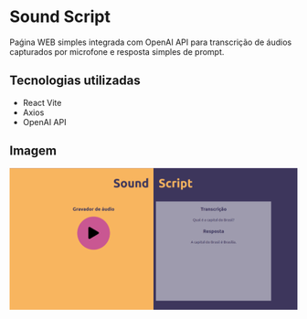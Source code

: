 # Sound Script

Paǵina WEB simples integrada com OpenAI API para transcrição de áudios capturados por microfone e resposta simples de prompt.

## Tecnologias utilizadas

- React Vite
- Axios
- OpenAI API

## Imagem

![print](./public/print.png)
